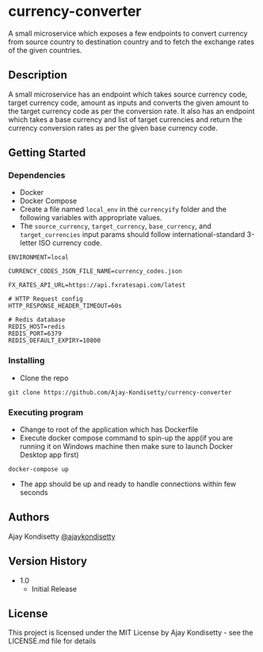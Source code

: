 # currency-converter
A small microservice which exposes a few endpoints to convert currency from source country to destination country and to fetch the exchange rates of the given countries.

## Description

A small microservice has an endpoint which takes source currency code, target currency code, amount as inputs and converts the given amount to the target currency code as per the conversion rate. It also has an endpoint which takes a base currency and list of target currencies and return the currency conversion rates as per the given base currency code.

## Getting Started

### Dependencies

* Docker
* Docker Compose
* Create a file named `local_env` in the `currencyify` folder and the following variables with appropriate values.
* The `source_currency`, `target_currency`, `base_currency`, and `target_currencies` input params should follow international-standard 3-letter ISO currency code.
```
ENVIRONMENT=local

CURRENCY_CODES_JSON_FILE_NAME=currency_codes.json

FX_RATES_API_URL=https://api.fxratesapi.com/latest

# HTTP Request config
HTTP_RESPONSE_HEADER_TIMEOUT=60s

# Redis database
REDIS_HOST=redis
REDIS_PORT=6379
REDIS_DEFAULT_EXPIRY=10800
```

### Installing

* Clone the repo
```
git clone https://github.com/Ajay-Kondisetty/currency-converter
```

### Executing program

* Change to root of the application which has Dockerfile
* Execute docker compose command to spin-up the app(if you are running it on Windows machine then make sure to launch Docker Desktop app first)
```
docker-compose up
```
* The app should be up and ready to handle connections within few seconds

## Authors
Ajay Kondisetty
[@ajaykondisetty](https://www.linkedin.com/in/i-am-ajay/)

## Version History
* 1.0
    * Initial Release

## License

This project is licensed under the MIT License by Ajay Kondisetty - see the LICENSE.md file for details